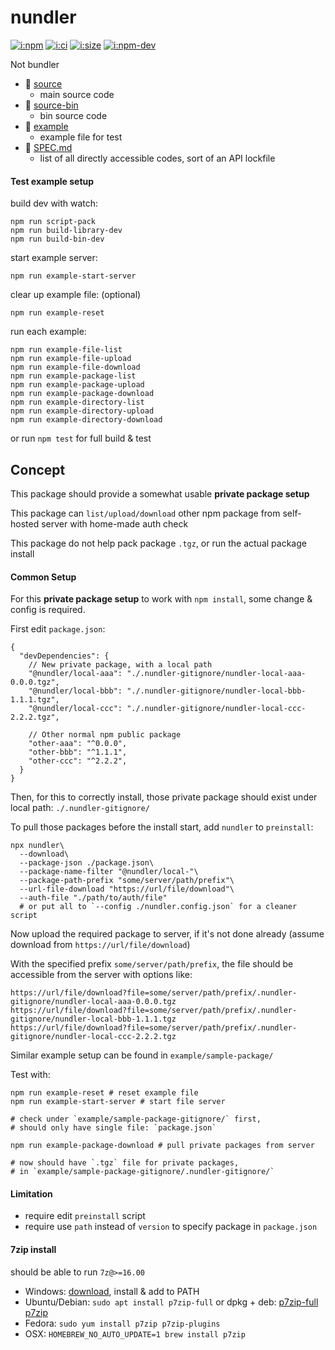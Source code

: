 # nundler

[![i:npm]][l:npm]
[![i:ci]][l:ci]
[![i:size]][l:size]
[![i:npm-dev]][l:npm]

Not bundler

[i:npm]: https://img.shields.io/npm/v/nundler.svg?colorB=blue
[i:npm-dev]: https://img.shields.io/npm/v/nundler/dev.svg
[l:npm]: https://npm.im/nundler
[i:ci]: https://img.shields.io/travis/mockingbot/nundler/master.svg
[l:ci]: https://travis-ci.org/mockingbot/nundler
[i:size]: https://packagephobia.now.sh/badge?p=nundler
[l:size]: https://packagephobia.now.sh/result?p=nundler

[//]: # (NON_PACKAGE_CONTENT)

- 📁 [source](source)
  - main source code
- 📁 [source-bin](source-bin)
  - bin source code
- 📁 [example](example)
  - example file for test
- 📄 [SPEC.md](SPEC.md)
  - list of all directly accessible codes, sort of an API lockfile


#### Test example setup

build dev with watch:
```shell script
npm run script-pack
npm run build-library-dev
npm run build-bin-dev
```

start example server:
```shell script
npm run example-start-server
```

clear up example file: (optional)
```shell script
npm run example-reset
```

run each example:
```shell script
npm run example-file-list
npm run example-file-upload
npm run example-file-download
npm run example-package-list
npm run example-package-upload
npm run example-package-download
npm run example-directory-list
npm run example-directory-upload
npm run example-directory-download
```

or run `npm test` for full build & test


## Concept

This package should provide a somewhat usable **private package setup**

This package can `list/upload/download` other npm package 
from self-hosted server with home-made auth check

This package do not help pack package `.tgz`,
or run the actual package install


#### Common Setup

For this **private package setup** to work with `npm install`,
some change & config is required.

First edit `package.json`:
```json5
{
  "devDependencies": {
    // New private package, with a local path
    "@nundler/local-aaa": "./.nundler-gitignore/nundler-local-aaa-0.0.0.tgz",
    "@nundler/local-bbb": "./.nundler-gitignore/nundler-local-bbb-1.1.1.tgz",
    "@nundler/local-ccc": "./.nundler-gitignore/nundler-local-ccc-2.2.2.tgz",

    // Other normal npm public package
    "other-aaa": "^0.0.0",
    "other-bbb": "^1.1.1",
    "other-ccc": "^2.2.2",
  }
}
```

Then, for this to correctly install,
those private package should exist under local path: `./.nundler-gitignore/`

To pull those packages before the install start,
add `nundler` to `preinstall`:
```shell script
npx nundler\
  --download\
  --package-json ./package.json\
  --package-name-filter "@nundler/local-"\
  --package-path-prefix "some/server/path/prefix"\
  --url-file-download "https://url/file/download"\
  --auth-file "./path/to/auth/file"
  # or put all to `--config ./nundler.config.json` for a cleaner script
```

Now upload the required package to server, if it's not done already
(assume download from `https://url/file/download`)

With the specified prefix `some/server/path/prefix`,
the file should be accessible from the server with options like:
```
https://url/file/download?file=some/server/path/prefix/.nundler-gitignore/nundler-local-aaa-0.0.0.tgz
https://url/file/download?file=some/server/path/prefix/.nundler-gitignore/nundler-local-bbb-1.1.1.tgz
https://url/file/download?file=some/server/path/prefix/.nundler-gitignore/nundler-local-ccc-2.2.2.tgz
```

Similar example setup can be found in `example/sample-package/`

Test with:
```shell script
npm run example-reset # reset example file
npm run example-start-server # start file server

# check under `example/sample-package-gitignore/` first,
# should only have single file: `package.json`

npm run example-package-download # pull private packages from server

# now should have `.tgz` file for private packages,
# in `example/sample-package-gitignore/.nundler-gitignore/`
```


#### Limitation

- require edit `preinstall` script
- require use `path` instead of `version` to specify package in `package.json`


#### 7zip install

should be able to run `7z@>=16.00`

- Windows: [download](https://www.7-zip.org/), install & add to PATH
- Ubuntu/Debian: `sudo apt install p7zip-full` or dpkg + deb: [p7zip-full](https://packages.debian.org/sid/p7zip-full) [p7zip](https://packages.debian.org/sid/p7zip)
- Fedora: `sudo yum install p7zip p7zip-plugins`
- OSX: `HOMEBREW_NO_AUTO_UPDATE=1 brew install p7zip`

